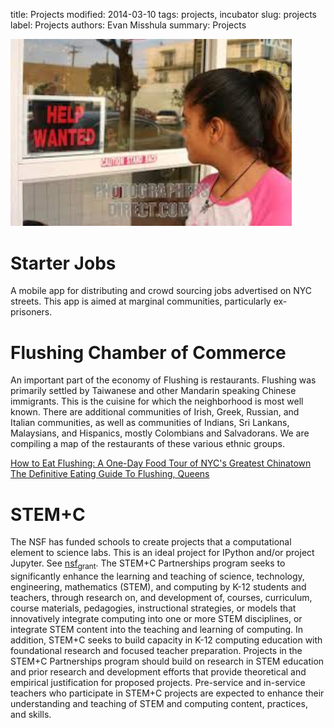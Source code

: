 title: Projects
modified: 2014-03-10
tags: projects, incubator
slug: projects
label: Projects
authors: Evan Misshula
summary: Projects

<p><img src="../images/hw.jpg" width="450px" alt="img" title="hw.jpg"></p>

# Starter Jobs

A mobile app for distributing and crowd sourcing jobs advertised on
NYC streets.  This app is aimed at marginal communities, particularly
ex-prisoners.

# Flushing Chamber of Commerce

An important part of the economy of Flushing is restaurants. Flushing
was primarily settled by Taiwanese and other Mandarin speaking Chinese
immigrants.  This is the cuisine for which the neighborhood is most
well known.  There are additional communities of Irish, Greek,
Russian, and Italian communities, as well as communities of Indians,
Sri Lankans, Malaysians, and Hispanics, mostly Colombians and
Salvadorans.  We are compiling a map of the restaurants
of these various ethnic groups.

[How to Eat Flushing: A One-Day Food Tour of NYC's Greatest Chinatown](http://www.seriouseats.com/2014/10/where-to-eat-chinese-best-restaurants-flushing-queens-chinatown-nyc.html)
[The Definitive Eating Guide To Flushing, Queens](//www.thrillist.com/eat/new-york/queens/the-definitive-eating-guide-to-flushing-queens-thrillist-new-york)

# STEM+C

The NSF has funded schools to create projects that a computational
element to science labs.  This is an ideal project for IPython and/or
project Jupyter. See [nsf<sub>grant</sub>](http://www.nsf.gov/pubs/2015/nsf15537/nsf15537.htm). The STEM+C Partnerships program seeks
to significantly enhance the learning and teaching of science,
technology, engineering, mathematics (STEM), and computing by K-12
students and teachers, through research on, and development of,
courses, curriculum, course materials, pedagogies, instructional
strategies, or models that innovatively integrate computing into one
or more STEM disciplines, or integrate STEM content into the teaching
and learning of computing. In addition, STEM+C seeks to build capacity
in K-12 computing education with foundational research and focused
teacher preparation. Projects in the STEM+C Partnerships program
should build on research in STEM education and prior research and
development efforts that provide theoretical and empirical
justification for proposed projects. Pre-service and in-service
teachers who participate in STEM+C projects are expected to enhance
their understanding and teaching of STEM and computing content,
practices, and skills.